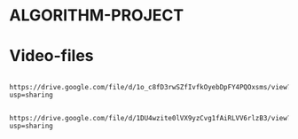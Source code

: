 # ALGORITHM-PROJECT

# Video-files
      https://drive.google.com/file/d/1o_c8fD3rwSZfIvfkOyebDpFY4PQOxsms/view?usp=sharing

      https://drive.google.com/file/d/1DU4wzite0lVX9yzCvg1fAiRLVV6rlzB3/view?usp=sharing
